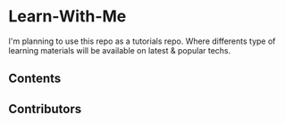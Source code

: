 # Learn-With-Me
I'm planning to use this repo as a tutorials repo. Where differents type of learning materials will be available on latest & popular techs.

## Contents

## Contributors
